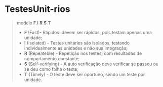 # TestesUnit-rios

<blockquote>  modelo <B>F</B>.<B>I</B>.<B>R</B>.<B>S</B>.<B>T</B>
<ul>
<li><B>F </B> (Fast)- Rápidos: devem ser rápidos, pois testam apenas uma unidade; </li>
<li><B>I</B> (Isolated) - Testes unitários são isolados, testando individualmente as unidades e não sua integração;</li>
<li><B>R</B> (Repeateble) - Repetição nos testes, com resultados de comportamento constante;</li>
<li><B>S</B> (Self-verifying) - A auto verificação deve verificar se passou ou se deu como falha o teste;</li>
<li><B>T</B> (Timely) - O teste deve ser oportuno, sendo um teste por unidade.</li>
  </ul>
  
   
